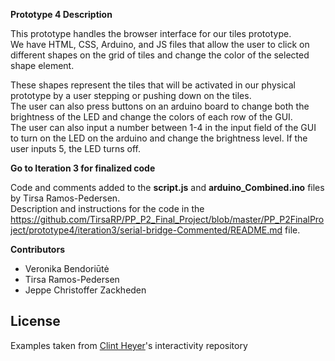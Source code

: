 **Prototype 4 Description**  

This prototype handles the browser interface for our tiles prototype.   
We have HTML, CSS, Arduino, and JS files that allow the user to click on different shapes on the grid of tiles and change the color of the selected shape element.  

These shapes represent the tiles that will be activated in our physical prototype by a user stepping or pushing down on the tiles.  
The user can also press buttons on an arduino board to change both the brightness of the LED and change the colors of each row of the GUI.   
The user can also input a number between 1-4 in the input field of the GUI to turn on the LED on the arduino and change the brightness level. If the user inputs 5, the LED turns off.  

**Go to Iteration 3 for finalized code** 

Code and comments added to the **script.js** and **arduino_Combined.ino** files by Tirsa Ramos-Pedersen.  
Description and instructions for the code in the <https://github.com/TirsaRP/PP_P2_Final_Project/blob/master/PP_P2FinalProject/prototype4/iteration3/serial-bridge-Commented/README.md> file.

**Contributors**

  - Veronika Bendoriūtė
  - Tirsa Ramos-Pedersen
  - Jeppe Christoffer Zackheden


License
----

Examples taken from [Clint Heyer]'s interactivity repository

   [Clint Heyer]: <https://github.com/ClintH/interactivity>
